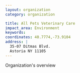 ```yaml
---
layout: organization
category: organization

title: All Pets Veterinary Care
impact_area: Environment
keywords: 
coordinates: 40.7774,-73.9104
address: |
  35-07 Ditmas Blvd.
  Astoria NY 11105
---
```

Organization's overview
